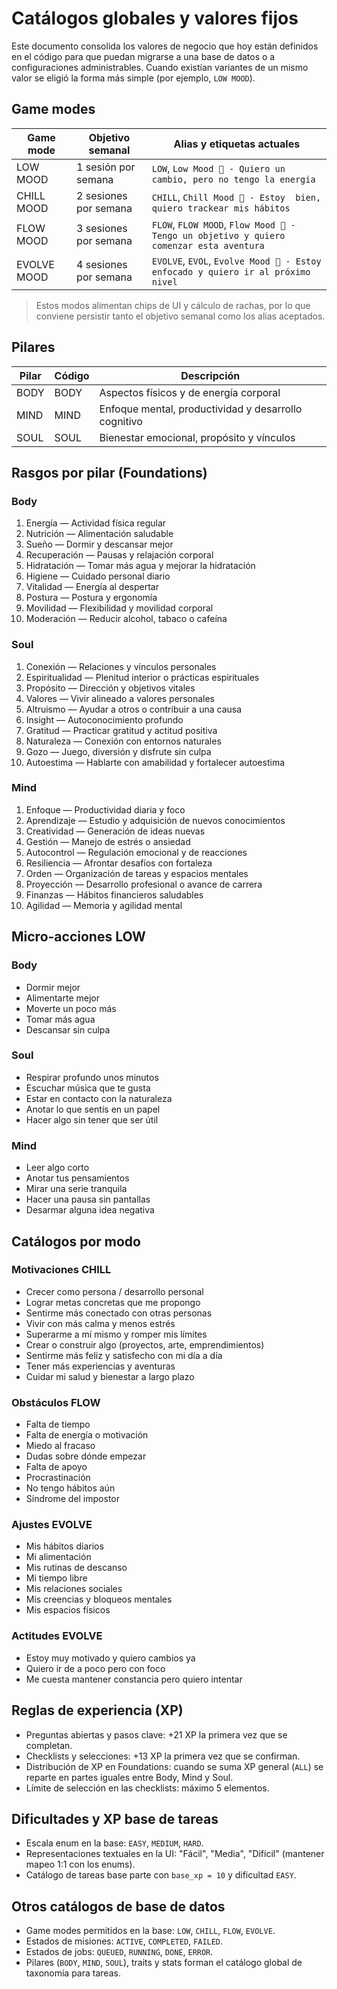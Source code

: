 # Catálogos globales y valores fijos

Este documento consolida los valores de negocio que hoy están definidos en el código para que puedan migrarse a una base de datos o a configuraciones administrables. Cuando existían variantes de un mismo valor se eligió la forma más simple (por ejemplo, `LOW MOOD`).

## Game modes

| Game mode | Objetivo semanal | Alias y etiquetas actuales |
| --- | --- | --- |
| LOW MOOD | 1 sesión por semana | `LOW`, `Low Mood 🪫 - Quiero un cambio, pero no tengo la energia` |
| CHILL MOOD | 2 sesiones por semana | `CHILL`, `Chill Mood 🌿 - Estoy  bien, quiero trackear mis hábitos` |
| FLOW MOOD | 3 sesiones por semana | `FLOW`, `FLOW MOOD`, `Flow Mood 🌊 - Tengo un objetivo y quiero comenzar esta aventura` |
| EVOLVE MOOD | 4 sesiones por semana | `EVOLVE`, `EVOL`, `Evolve Mood 🧬 - Estoy enfocado y quiero ir al próximo nivel` |

> Estos modos alimentan chips de UI y cálculo de rachas, por lo que conviene persistir tanto el objetivo semanal como los alias aceptados.

## Pilares

| Pilar | Código | Descripción |
| --- | --- | --- |
| BODY | BODY | Aspectos físicos y de energía corporal |
| MIND | MIND | Enfoque mental, productividad y desarrollo cognitivo |
| SOUL | SOUL | Bienestar emocional, propósito y vínculos |

## Rasgos por pilar (Foundations)

### Body
1. Energía — Actividad física regular
2. Nutrición — Alimentación saludable
3. Sueño — Dormir y descansar mejor
4. Recuperación — Pausas y relajación corporal
5. Hidratación — Tomar más agua y mejorar la hidratación
6. Higiene — Cuidado personal diario
7. Vitalidad — Energía al despertar
8. Postura — Postura y ergonomía
9. Movilidad — Flexibilidad y movilidad corporal
10. Moderación — Reducir alcohol, tabaco o cafeína

### Soul
1. Conexión — Relaciones y vínculos personales
2. Espiritualidad — Plenitud interior o prácticas espirituales
3. Propósito — Dirección y objetivos vitales
4. Valores — Vivir alineado a valores personales
5. Altruismo — Ayudar a otros o contribuir a una causa
6. Insight — Autoconocimiento profundo
7. Gratitud — Practicar gratitud y actitud positiva
8. Naturaleza — Conexión con entornos naturales
9. Gozo — Juego, diversión y disfrute sin culpa
10. Autoestima — Hablarte con amabilidad y fortalecer autoestima

### Mind
1. Enfoque — Productividad diaria y foco
2. Aprendizaje — Estudio y adquisición de nuevos conocimientos
3. Creatividad — Generación de ideas nuevas
4. Gestión — Manejo de estrés o ansiedad
5. Autocontrol — Regulación emocional y de reacciones
6. Resiliencia — Afrontar desafíos con fortaleza
7. Orden — Organización de tareas y espacios mentales
8. Proyección — Desarrollo profesional o avance de carrera
9. Finanzas — Hábitos financieros saludables
10. Agilidad — Memoria y agilidad mental

## Micro-acciones LOW

### Body
- Dormir mejor
- Alimentarte mejor
- Moverte un poco más
- Tomar más agua
- Descansar sin culpa

### Soul
- Respirar profundo unos minutos
- Escuchar música que te gusta
- Estar en contacto con la naturaleza
- Anotar lo que sentís en un papel
- Hacer algo sin tener que ser útil

### Mind
- Leer algo corto
- Anotar tus pensamientos
- Mirar una serie tranquila
- Hacer una pausa sin pantallas
- Desarmar alguna idea negativa

## Catálogos por modo

### Motivaciones CHILL
- Crecer como persona / desarrollo personal
- Lograr metas concretas que me propongo
- Sentirme más conectado con otras personas
- Vivir con más calma y menos estrés
- Superarme a mí mismo y romper mis límites
- Crear o construir algo (proyectos, arte, emprendimientos)
- Sentirme más feliz y satisfecho con mi día a día
- Tener más experiencias y aventuras
- Cuidar mi salud y bienestar a largo plazo

### Obstáculos FLOW
- Falta de tiempo
- Falta de energía o motivación
- Miedo al fracaso
- Dudas sobre dónde empezar
- Falta de apoyo
- Procrastinación
- No tengo hábitos aún
- Síndrome del impostor

### Ajustes EVOLVE
- Mis hábitos diarios
- Mi alimentación
- Mis rutinas de descanso
- Mi tiempo libre
- Mis relaciones sociales
- Mis creencias y bloqueos mentales
- Mis espacios físicos

### Actitudes EVOLVE
- Estoy muy motivado y quiero cambios ya
- Quiero ir de a poco pero con foco
- Me cuesta mantener constancia pero quiero intentar

## Reglas de experiencia (XP)

- Preguntas abiertas y pasos clave: +21 XP la primera vez que se completan.
- Checklists y selecciones: +13 XP la primera vez que se confirman.
- Distribución de XP en Foundations: cuando se suma XP general (`ALL`) se reparte en partes iguales entre Body, Mind y Soul.
- Límite de selección en las checklists: máximo 5 elementos.

## Dificultades y XP base de tareas

- Escala enum en la base: `EASY`, `MEDIUM`, `HARD`.
- Representaciones textuales en la UI: "Fácil", "Media", "Difícil" (mantener mapeo 1:1 con los enums).
- Catálogo de tareas base parte con `base_xp = 10` y dificultad `EASY`.

## Otros catálogos de base de datos

- Game modes permitidos en la base: `LOW`, `CHILL`, `FLOW`, `EVOLVE`.
- Estados de misiones: `ACTIVE`, `COMPLETED`, `FAILED`.
- Estados de jobs: `QUEUED`, `RUNNING`, `DONE`, `ERROR`.
- Pilares (`BODY`, `MIND`, `SOUL`), traits y stats forman el catálogo global de taxonomía para tareas.

